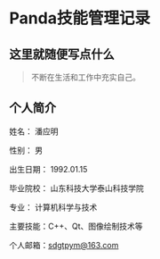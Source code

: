 # Panda技能管理记录


## 这里就随便写点什么

> 不断在生活和工作中充实自己。


## 个人简介

姓名： 潘应明

性别： 男

出生日期： 1992.01.15

毕业院校： 山东科技大学泰山科技学院

专业： 计算机科学与技术

主要技能：C++、Qt、图像绘制技术等

个人邮箱：sdgtpym@163.com